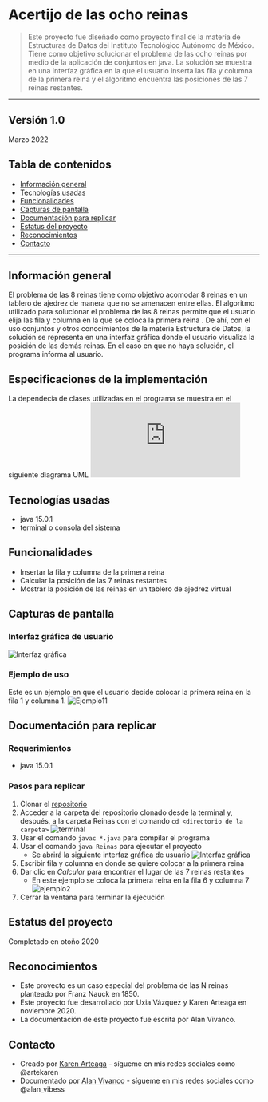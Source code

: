 # Acertijo de las ocho reinas
> Este proyecto fue diseñado como proyecto final de la materia de Estructuras de Datos del Instituto Tecnológico Autónomo de México. Tiene como objetivo solucionar el problema de las ocho reinas por medio de la aplicación de conjuntos en java. La solución se muestra en una interfaz gráfica en la que el usuario inserta las fila y columna de la primera reina y el algoritmo encuentra las posiciones de las 7 reinas restantes. 
---
Versión 1.0
---
Marzo 2022

## Tabla de contenidos
* [Información general](#info)
* [Tecnologías usadas](#tecno)
* [Funcionalidades](#func)
* [Capturas de pantalla](#capturas)
* [Documentación para replicar](#docum)
* [Estatus del proyecto](#estatus)
* [Reconocimientos](#recon)
* [Contacto](#contacto)
---


## Información general <a name="info"></a> 
El problema de las 8 reinas tiene como objetivo acomodar 8 reinas en un tablero de ajedrez de manera que no se amenacen entre ellas. El algoritmo utilizado para solucionar el problema de las 8 reinas permite que el usuario elija las fila y columna en la que se coloca la primera reina . De ahí, con el uso conjuntos y otros conocimientos de la materia Estructura de Datos, la solución se representa en una interfaz gráfica donde el usuario visualiza la posición de las demás reinas. En el caso en que no haya solución, el programa informa al usuario.


## Especificaciones de la implementación
La dependecia de clases utilizadas en el programa se muestra en el siguiente diagrama UML
![UML](https://github.com/KarenArteaga/Acertijo-8-Reinas/files/8306208/Diagrama.UML.pdf)


## Tecnologías usadas <a name="tecno"></a> 
- java 15.0.1 
- terminal o consola del sistema


## Funcionalidades <a name="func"></a> 
- Insertar la fila y columna de la primera reina
- Calcular la posición de las 7 reinas restantes
- Mostrar la posición de las reinas en un tablero de ajedrez virtual


## Capturas de pantalla <a name="capturas"></a> 
  ### Interfaz gráfica de usuario
  ![Interfaz gráfica](https://user-images.githubusercontent.com/69361149/159027992-f6fef4bf-f1aa-4bb5-8d1c-c42240d661b6.png)
  ### Ejemplo de uso 
  Este es un ejemplo en que el usuario decide colocar la primera reina en la fila 1 y columna 1. 
  ![Ejemplo11](https://user-images.githubusercontent.com/69361149/159029310-737f13ee-d5ad-4f32-b3ac-81b718e38db1.png)


## Documentación para replicar <a name="docum"></a> 
  ### Requerimientos
  - java 15.0.1 
  ### Pasos para replicar
  1. Clonar el [repositorio](https://github.com/KarenArteaga/Acertijo-8-Reinas.git)
  2. Acceder a la carpeta del repositorio clonado desde la terminal y, después, a la carpeta Reinas con el comando `cd <directorio de la carpeta>`
  ![terminal](https://user-images.githubusercontent.com/69361149/159034049-677c6056-b65f-4cc5-af90-9e221ced7051.png)
  3. Usar el comando `javac *.java` para compilar el programa
  4. Usar el comando `java Reinas` para ejecutar el proyecto
     - Se abrirá la siguiente interfaz gráfica de usuario
    ![Interfaz gráfica](https://user-images.githubusercontent.com/69361149/159027992-f6fef4bf-f1aa-4bb5-8d1c-c42240d661b6.png)
  5. Escribir fila y columna en donde se quiere colocar a la primera reina
  6. Dar clic en *Calcular* para encontrar el lugar de las 7 reinas restantes
     - En este ejemplo se coloca la primera reina en la fila 6 y columna 7
    ![ejemplo2](https://user-images.githubusercontent.com/69361149/159036509-9775a6cb-a35e-49d5-b1d1-5935516ca825.png)
  7. Cerrar la ventana para terminar la ejecución


## Estatus del proyecto <a name="estatus"></a> 
Completado en otoño 2020


## Reconocimientos <a name="recon"></a> 
- Este proyecto es un caso especial del problema de las N reinas planteado por Franz Nauck en 1850. 
- Este proyecto fue desarrollado por Uxia Vázquez y Karen Arteaga en noviembre 2020.
- La documentación de este proyecto fue escrita por Alan Vivanco.


## Contacto
* Creado por [Karen Arteaga](https://github.com/KarenArteaga) - sígueme en mis redes sociales como @artekaren
* Documentado por [Alan Vivanco]() - sígueme en mis redes sociales como @alan_vibess

